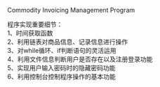 Commodity Invoicing Management Program  
  
程序实现重要细节：  
1、时间获取函数  
2、利用链表对商品信息、记录信息进行操作  
3、对while循环、if判断语句的灵活运用  
4、利用文件信息判断用户是否存在以及注册登录功能  
5、实现用户输入密码时的隐藏密码功能  
6、利用控制台控制程序操作的基本功能  